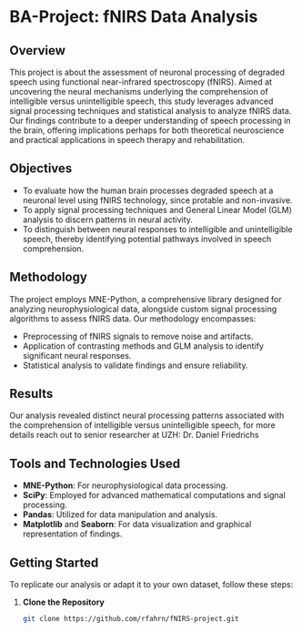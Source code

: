 # BA-Project: fNIRS Data Analysis

## Overview
This project is about the assessment of neuronal processing of degraded speech using functional near-infrared spectroscopy (fNIRS). Aimed at uncovering the neural mechanisms underlying the comprehension of intelligible versus unintelligible speech, this study leverages advanced signal processing techniques and statistical analysis to analyze fNIRS data. Our findings contribute to a deeper understanding of speech processing in the brain, offering implications perhaps for both theoretical neuroscience and practical applications in speech therapy and rehabilitation.

## Objectives
- To evaluate how the human brain processes degraded speech at a neuronal level using fNIRS technology, since protable and non-invasive.
- To apply signal processing techniques and General Linear Model (GLM) analysis to discern patterns in neural activity.
- To distinguish between neural responses to intelligible and unintelligible speech, thereby identifying potential pathways involved in speech comprehension.

## Methodology
The project employs MNE-Python, a comprehensive library designed for analyzing neurophysiological data, alongside custom signal processing algorithms to assess fNIRS data. Our methodology encompasses:
- Preprocessing of fNIRS signals to remove noise and artifacts.
- Application of contrasting methods and GLM analysis to identify significant neural responses.
- Statistical analysis to validate findings and ensure reliability.

## Results
Our analysis revealed distinct neural processing patterns associated with the comprehension of intelligible versus unintelligible speech, for more details reach out to senior researcher at UZH: Dr. Daniel Friedrichs


## Tools and Technologies Used
- **MNE-Python**: For neurophysiological data processing.
- **SciPy**: Employed for advanced mathematical computations and signal processing.
- **Pandas**: Utilized for data manipulation and analysis.
- **Matplotlib** and **Seaborn**: For data visualization and graphical representation of findings.

## Getting Started
To replicate our analysis or adapt it to your own dataset, follow these steps:
1. **Clone the Repository**
   ```bash
   git clone https://github.com/rfahrn/fNIRS-project.git
